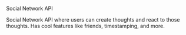 Social Network API

Social Network API where users can create thoughts and react to those thoughts. Has cool features like friends, timestamping, and more.
